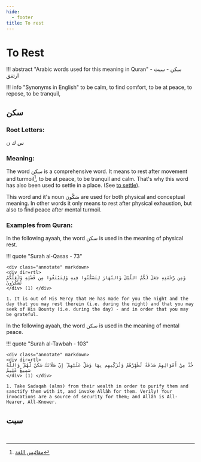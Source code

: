 ```yaml
---
hide:
  - footer
title: To rest
---
```


# To Rest

!!! abstract "Arabic words used for this meaning in Quran"
     سكن - سبت - ارتفق 

!!! info "Synonyms in English"
    to be calm, to find comfort, to be at peace, to repose, to be tranquil, 

## سكن

### Root Letters: 
س ك ن

### Meaning:

The word سكن is a comprehensive word. It means to rest after movement and turmoil[^MQL], to be at peace, to be tranquil and calm. That's why this word has also been used to settle in a place. (See [to settle](../L/live.md)).

This word and it's noun سَكُون are used for both physical and conceptual meaning. In other words it only means to rest after physical exhaustion, but also to find peace after mental turmoil.

### Examples from Quran:
In the following ayaah, the word سكن is used in the meaning of physical rest.

!!! quote "Surah al-Qasas - 73"

    <div class="annotate" markdown>
    <div dir=rtl>
    وَمِن رَّحْمَتِهِ جَعَلَ لَكُمُ اللَّيْلَ وَالنَّهَارَ لِتَسْكُنُوا فِيهِ وَلِتَبْتَغُوا مِن فَضْلِهِ وَلَعَلَّكُمْ تَشْكُرُونَ    
    </div> (1) </div>

    1. It is out of His Mercy that He has made for you the night and the day that you may rest therein (i.e. during the night) and that you may seek of His Bounty (i.e. during the day) - and in order that you may be grateful.

In the following ayaah, the word سكن is used in the meaning of mental peace.

!!! quote "Surah al-Tawbah - 103"

    <div class="annotate" markdown>
    <div dir=rtl>
    خُذْ مِنْ أَمْوَالِهِمْ صَدَقَةً تُطَهِّرُهُمْ وَتُزَكِّيهِم بِهَا وَصَلِّ عَلَيْهِمْ ۖ إِنَّ صَلَاتَكَ سَكَنٌ لَّهُمْ ۗ وَاللَّهُ سَمِيعٌ عَلِيمٌ     
    </div> (1) </div>

    1. Take Sadaqah (alms) from their wealth in order to purify them and sanctify them with it, and invoke Allâh for them. Verily! Your invocations are a source of security for them; and Allâh is All-Hearer, All-Knower.

## سبت


[^MQL]: [مقائيس اللغة](../sources.md#mql)

<br>
